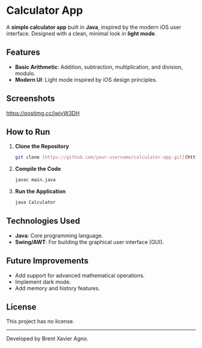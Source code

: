 # Calculator App

A **simple calculator app** built in **Java**, inspired by the modern iOS user interface. Designed with a clean, minimal look in **light mode**.

## Features
- **Basic Arithmetic**: Addition, subtraction, multiplication, and division, modulo.
- **Modern UI**: Light mode inspired by iOS design principles.

## Screenshots
https://postimg.cc/jwjvW3DH

## How to Run
1. **Clone the Repository**
   ```bash
   git clone [https://github.com/your-username/calculator-app.git](https://github.com/xvrgn/Calculator.git)
   ```
2. **Compile the Code**
   ```bash
   javac main.java
   ```
3. **Run the Application**
   ```bash
   java Calculator
   ```

## Technologies Used
- **Java**: Core programming language.
- **Swing/AWT**: For building the graphical user interface (GUI).

## Future Improvements
- Add support for advanced mathematical operations.
- Implement dark mode.
- Add memory and history features.

## License
This project has no license.

---

Developed by Brent Xavier Agno.
